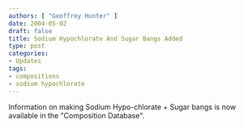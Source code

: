 ```yaml
---
authors: [ "Geoffrey Hunter" ]
date: 2004-05-02
draft: false
title: Sodium Hypochlorate And Sugar Bangs Added
type: post
categories:
- Updates
tags:
- compositions
- sodium hypochlorate
---
```


<p>Information on making Sodium Hypo-chlorate + Sugar bangs is now available in the "Composition Database".</p>
